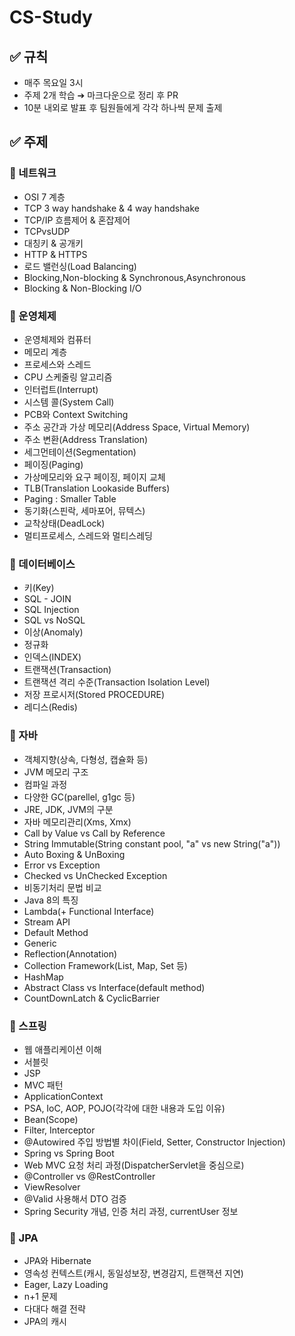 # CS-Study

## ✅ 규칙
- 매주 목요일 3시
- 주제 2개 학습 ➔ 마크다운으로 정리 후 PR
- 10분 내외로 발표 후 팀원들에게 각각 하나씩 문제 출제


## ✅ 주제

### 🔸 네트워크
- OSI 7 계층
- TCP 3 way handshake & 4 way handshake
- TCP/IP 흐름제어 & 혼잡제어
- TCPvsUDP
- 대칭키 & 공개키
- HTTP & HTTPS
- 로드 밸런싱(Load Balancing)
- Blocking,Non-blocking & Synchronous,Asynchronous
- Blocking & Non-Blocking I/O

### 🔸 운영체제
- 운영체제와 컴퓨터
- 메모리 계층
- 프로세스와 스레드
- CPU 스케줄링 알고리즘
- 인터럽트(Interrupt)
- 시스템 콜(System Call)
- PCB와 Context Switching
- 주소 공간과 가상 메모리(Address Space, Virtual Memory)
- 주소 변환(Address Translation)
- 세그먼테이션(Segmentation)
- 페이징(Paging)
- 가상메모리와 요구 페이징, 페이지 교체
- TLB(Translation Lookaside Buffers)
- Paging : Smaller Table
- 동기화(스핀락, 세마포어, 뮤텍스)
- 교착상태(DeadLock)
- 멀티프로세스, 스레드와 멀티스레딩


### 🔸 데이터베이스
- 키(Key)
- SQL - JOIN
- SQL Injection
- SQL vs NoSQL
- 이상(Anomaly)
- 정규화
- 인덱스(INDEX)
- 트랜잭션(Transaction)
- 트랜잭션 격리 수준(Transaction Isolation Level)
- 저장 프로시저(Stored PROCEDURE)
- 레디스(Redis)

### 🔸 자바
- 객체지향(상속, 다형성, 캡슐화 등)
- JVM 메모리 구조
- 컴파일 과정
- 다양한 GC(parellel, g1gc 등)
- JRE, JDK, JVM의 구분
- 자바 메모리관리(Xms, Xmx)
- Call by Value vs Call by Reference
- String Immutable(String constant pool, "a" vs new String("a"))
- Auto Boxing & UnBoxing
- Error vs Exception
- Checked vs UnChecked Exception
- 비동기처리 문법 비교
- Java 8의 특징
- Lambda(+ Functional Interface)
- Stream API
- Default Method
- Generic
- Reflection(Annotation)
- Collection Framework(List, Map, Set 등)
- HashMap
- Abstract Class vs Interface(default method)
- CountDownLatch & CyclicBarrier

### 🔸 스프링
- 웹 애플리케이션 이해
- 서블릿
- JSP
- MVC 패턴
- ApplicationContext
- PSA, IoC, AOP, POJO(각각에 대한 내용과 도입 이유)
- Bean(Scope)
- Filter, Interceptor
- @Autowired 주입 방법별 차이(Field, Setter, Constructor Injection)
- Spring vs Spring Boot
- Web MVC 요청 처리 과정(DispatcherServlet을 중심으로)
- @Controller vs @RestController
- ViewResolver
- @Valid 사용해서 DTO 검증
- Spring Security 개념, 인증 처리 과정, currentUser 정보

### 🔸 JPA
- JPA와 Hibernate
- 영속성 컨텍스트(캐시, 동일성보장, 변경감지, 트랜잭션 지연)
- Eager, Lazy Loading
- n+1 문제
- 다대다 해결 전략
- JPA의 캐시
